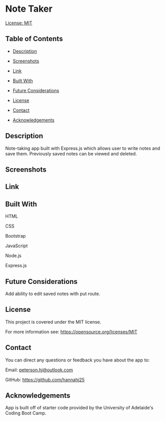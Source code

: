 # Note Taker

[License: MIT](https://img.shields.io/badge/License-MIT-yellow.svg)

## Table of Contents

- [Description](#description)

- [Screenshots](#screenshots)

- [Link](#link)

- [Built With](#built-with)

- [Future Considerations](#future-considerations)

- [License](#license)

- [Contact](#contact)

- [Acknowledgements](#acknowledgements)

## Description
Note-taking app built with Express.js which allows user to write notes and save them. Previously saved notes can be viewed and deleted. 

## Screenshots

## Link

## Built With

HTML

CSS

Bootstrap

JavaScript

Node.js

Express.js

## Future Considerations
Add ability to edit saved notes with put route.

## License
This project is covered under the MIT license.

For more information see: 
https://opensource.org/licenses/MIT

## Contact
You can direct any questions or feedback you have about the app to:

Email: peterson.hj@outlook.com

GitHub: https://github.com/hannahj25

## Acknowledgements
App is built off of starter code provided by the University of Adelaide's Coding Boot Camp. 